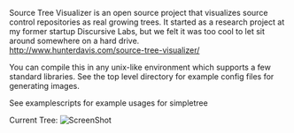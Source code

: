 Source Tree Visualizer is an open source project that visualizes source control repositories as real growing trees.  It started as a research project at my former startup Discursive Labs, but we felt it was too cool to let sit around somewhere on a hard drive.  
http://www.hunterdavis.com/source-tree-visualizer/

You can compile this in any unix-like environment which supports a few standard libraries.  See the top level directory for example config files for generating images.

See examplescripts for example usages for simpletree

Current Tree:
![ScreenShot](https://raw.github.com/huntergdavis/Source-Tree-Visualizer/master/Promotional%20Materials/source_tree_vis.jpg)
